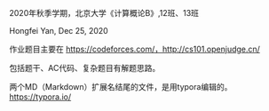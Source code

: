 2020年秋季学期，北京大学《计算概论B》,12班、13班

Hongfei Yan, Dec 25, 2020



作业题目主要在 https://codeforces.com/，http://cs101.openjudge.cn/

包括题干、AC代码、复杂题目有解题思路。



两个MD（Markdown）扩展名结尾的文件，是用typora编辑的。https://typora.io/



